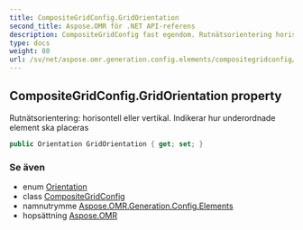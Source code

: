 ```yaml
---
title: CompositeGridConfig.GridOrientation
second_title: Aspose.OMR för .NET API-referens
description: CompositeGridConfig fast egendom. Rutnätsorientering horisontell eller vertikal. Indikerar hur underordnade element ska placeras
type: docs
weight: 80
url: /sv/net/aspose.omr.generation.config.elements/compositegridconfig/gridorientation/
---
```

## CompositeGridConfig.GridOrientation property

Rutnätsorientering: horisontell eller vertikal. Indikerar hur underordnade element ska placeras

```csharp
public Orientation GridOrientation { get; set; }
```

### Se även

* enum [Orientation](../../../aspose.omr.generation/orientation/)
* class [CompositeGridConfig](../)
* namnutrymme [Aspose.OMR.Generation.Config.Elements](../../compositegridconfig/)
* hopsättning [Aspose.OMR](../../../)


